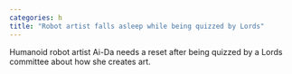 ```yaml
---
categories: h
title: "Robot artist falls asleep while being quizzed by Lords"
---
```

Humanoid robot artist Ai-Da needs a reset after being quizzed by a Lords committee about how she creates art.